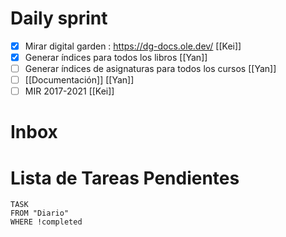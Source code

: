 # Daily sprint
- [x] Mirar digital garden : https://dg-docs.ole.dev/ [[Kei]]
- [x] Generar índices para todos los libros [[Yan]]
- [ ] Generar índices de asignaturas para todos los cursos [[Yan]]
- [ ] [[Documentación]] [[Yan]]
- [ ] MIR 2017-2021 [[Kei]]

# Inbox


# Lista de Tareas Pendientes

```dataview
TASK
FROM "Diario"
WHERE !completed
```

